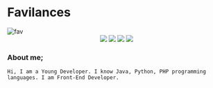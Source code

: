 <br>
<h1>Favilances</h1>

<img src="https://cdn.discordapp.com/attachments/989957058965172295/1069705683013992569/favilances.png" alt="fav">

<div align="center">
    <a href="https://discord.com/users/151155117540900864" target="_blank"><img src="https://shields.io/badge/Favilances-111111.svg?&style=for-the-badge&logo=discord"></a>
    <a href="https://github.com/favilances" target="_blank"><img src="https://shields.io/badge/Favilances-111111.svg?&style=for-the-badge&logo=github"></a>
    <a href="https://www.npmjs.com/~favilances" target="_blank"><img src="https://shields.io/badge/Favilances-111111.svg?&style=for-the-badge&logo=npm"></a>
    <a href="https://favilances.vercel.app/" target="_blank"><img src="https://shields.io/badge/My Website-111111.svg?&style=for-the-badge"></a>

</div>

### About me;
	
	Hi, I am a Young Developer. I know Java, Python, PHP programming languages. I am Front-End Developer.
